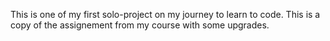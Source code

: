 This is one of my first solo-project on my journey to learn to code. 
This is a copy of the assignement from my course with some upgrades. 
